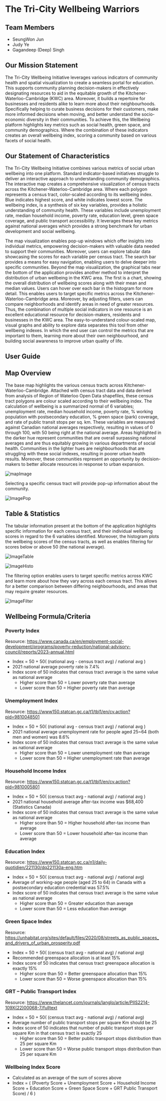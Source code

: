 # The Tri-City Wellbeing Warriors

## Team Members
- SeungWon Jun
- Judy Ye
- Gagandeep (Deep) Singh

## Our Mission Statement
The Tri-City Wellbeing Initiative leverages various indicators of community health and spatial visualization to create a seamless portal for education. This supports community planning decision-makers in effectively designating resources to aid in the equitable growth of the Kitchener-Waterloo-Cambridge (KWC) area. Moreover, it builds a repertoire for businesses and residents alike to learn more about their neighbourhoods. Specifically helping to curate business decisions for their customers, make more informed decisions when moving, and better understand the socio-economic diversity in their communities. To achieve this, the Wellbeing platform highlights key metrics such as social health, green space, and community demographics. Where the combination of these indicators creates an overall wellbeing index, scoring a community based on various facets of social health. 

## Our Statement of Characteristics 
The Tri-City Wellbeing Initiative combines various metrics of social urban wellbeing into one platform. Standard indicator-based initiatives struggle to deliver an interactive approach to understanding community demographics. The interactive map creates a comprehensive visualization of census tracts across the Kitchener-Waterloo-Cambridge area. Where each polygon represents a census tract, color-scaled according to its wellbeing index. Blue indicates highest score, and white indicates lowest score. The wellbeing index, is a synthesis of six key variables, provides a holistic understanding of community health. These variables include unemployment rate, median household income, poverty rate, education level, green space coverage, and public transport accessibility. It leverages these key metrics against national averages which provides a strong benchmark for urban development and social wellbeing. 


The map visualization enables pop-up windows which offer insights into individual metrics, empowering decision-makers with valuable data needed to support their communities. Moreover, users can explore tabular data showcasing the scores for each variable per census tract. The search bar provides a means for easy navigation, enabling users to delve deeper into specific communities. Beyond the map visualization, the graphical tabs near the bottom of the application provides another method to interpret the distribution of urban wellbeing in the KWC area. The first is a chart, showing the overall distribution of wellbeing scores along with their mean and median values. Users can hover over each bar in the histogram for more detail. This enables users to target specific metrics across the Kitchener-Waterloo-Cambridge area. Moreover, by adjusting filters, users can compare neighborhoods and identify areas in need of greater resources. Thus, the combination of multiple social indicators in one resource is an excellent educational resource for decision-makers, residents and businesses in the KWC area. The easy-to-understand colour-scaled map, visual graphs and ability to explore data separates this tool from other wellbeing indexes. In which the end user can control the metrics that are important to them, learning more about their own neighbourhood, and building social awareness to improve urban quality of life. 


## User Guide 

## Map Overview
The base map highlights the various census tracts across Kitchener-Waterloo-Cambridge. Attached with census tract data and data derived from analysis of Region of Waterloo Open Data shapefiles, these census tract polygons are colour scaled according to their wellbeing index. The calculation of wellbeing is a summarized normal of 6 variables; unemployment rate, median household income, poverty rate, % working population with postsecondary education, % green space (park) coverage, and rate of public transit stops per sq. km. These variables are measured against Canadian national averages respectively, resulting in values of 0 through 100, with 50 being right at the national average. Areas highlighted in the darker hue represent communities that are overall surpassing national averages and are thus equitably growing in various departments of social health. Communities in the lighter hues are neighbourhoods that are struggling with these social indexes, resulting in poorer urban health results. Moreover, these communities represent an opportunity by decision-makers to better allocate resources in response to urban expansion.

![mapImage](./images/Application_Map.png)

Selecting a specific census tract will provide pop-up information about the community. 

![ImagePop](./images/Application_pop_up.png)

## Table & Statistics

The tabular information present at the bottom of the application highlights specific information for each census tract, and their individual wellbeing scores in regard to the 6 variables identified. Moreover, the histogram plots the wellbeing scores of the census tracts, as well as enables filtering for scores below or above 50 (the national average). 

![ImageTable](./images/application_table.png)

![ImageHisto](./images/application_histogram.png)

The filtering option enables users to target specific metrics across KWC and learn more about how they vary across each census tract. This allows for a better comparison between differing neighbourhoods, and areas that may require greater resources. 

![ImageFilter](./images/application_filter.png)


## Wellbeing Formula/Criteria

### Poverty Index 
Resource:
https://www.canada.ca/en/employment-social-development/programs/poverty-reduction/national-advisory-council/reports/2023-annual.html
- Index = 50 + 50( (national avg - census tract avg) / national avg )
- 2021 national average poverty rate is 7.4%
- Index score of 50 indicates that census tract average is the same value as national average
  - Higher score than 50 = Lower poverty rate than average
  - Lower score than 50 = Higher poverty rate than average

### Unemployment Index
Resource: 
https://www150.statcan.gc.ca/t1/tbl1/en/cv.action?pid=9810048501
- Index = 50 + 50( (national avg - census tract avg) / national avg )
- 2021 national average unemployment rate for people aged 25~64 (both men and women) was 8.6%
- Index score of 50 indicates that census tract average is the same value as national average
  - Higher score than 50 = Lower unemployment rate than average
  - Lower score than 50 = Higher unemployment rate than average

### Household Income Index
Resource: 
https://www150.statcan.gc.ca/t1/tbl1/en/cv.action?pid=9810005801
- Index = 50 + 50( (census tract avg - national avg) / national avg )
- 2021 national household average after-tax income was $68,400 (Statistics Canada)
- Index score of 50 indicates that census tract average is the same value as national average
  - Higher score than 50 = Higher household after-tax income than average
  - Lower score than 50 = Lower household after-tax income than average

### Education Index 
Resource:
https://www150.statcan.gc.ca/n1/daily-quotidien/221130/dq221130a-eng.htm
- Index = 50 + 50( (census tract avg - national avg) / national avg)
- Average of working-age people (aged 25 to 64) in Canada with a postsecondary education credential was 57.5%
- Index score of 50 indicates that census tract average is the same value as national average
  - Higher score than 50 = Greater education than average
  - Lower score than 50 = Less education than average

### Green Space Index
Resource: 
https://unhabitat.org/sites/default/files/2020/08/streets_as_public_spaces_and_drivers_of_urban_prosperity.pdf
- ⁠Index = 50 + 50( (census tract avg - national avg) / national avg)
- Recommended greenspace allocation is at least 15%
- Index score of 50 indicates that census tract greenspace allocation is exactly 15%
  - Higher score than 50 = Better greenspace allocation than 15%
  - Lower score than 50 = Worse greenspace allocation than 15%

### GRT – Public Transport Index
Resource: 
https://www.thelancet.com/journals/langlo/article/PIIS2214-109X(22)00068-7/fulltext
- ⁠Index = 50 + 50( (census tract avg - national avg) / national avg)
- Average number of public transport stops per square Km should be 25
- Index score of 50 indicates that number of public transport stops per square Km in that census tract is exactly 25
  - Higher score than 50 = Better public transport stops distribution than 25 per square Km
  - Lower score than 50 = Worse public transport stops distribution than 25 per square Km

### Wellbeing Index Score
- Calculated as an average of the sum of scores above
- Index = ( (Poverty Score + Unemployment Score + Household Income Score + Education Score + Green Space Score + GRT Public Transport Score) / 6 )

